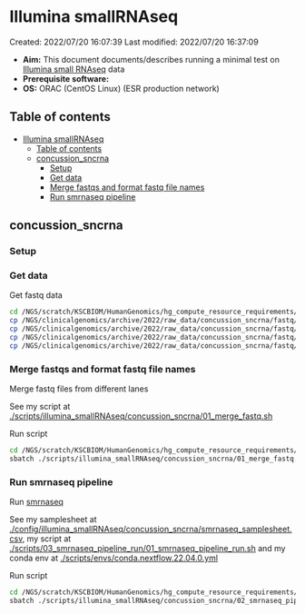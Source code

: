 # Illumina smallRNAseq

Created: 2022/07/20 16:07:39
Last modified: 2022/07/20 16:37:09

- **Aim:** This document documents/describes running a minimal test on [Illumina small RNAseq](https://www.illumina.com/techniques/sequencing/rna-sequencing/small-rna-seq.html) data
- **Prerequisite software:**
- **OS:** ORAC (CentOS Linux) (ESR production network)

## Table of contents

- [Illumina smallRNAseq](#illumina-smallrnaseq)
  - [Table of contents](#table-of-contents)
  - [concussion_sncrna](#concussion_sncrna)
    - [Setup](#setup)
    - [Get data](#get-data)
    - [Merge fastqs and format fastq file names](#merge-fastqs-and-format-fastq-file-names)
    - [Run smrnaseq pipeline](#run-smrnaseq-pipeline)

## concussion_sncrna

### Setup

### Get data

Get fastq data

```bash
cd /NGS/scratch/KSCBIOM/HumanGenomics/hg_compute_resource_requirements/
cp /NGS/clinicalgenomics/archive/2022/raw_data/concussion_sncrna/fastq/AGRF_CAGRF22039970_HF5NKDMXY/CTRL_01_A*.fastq.gz /NGS/scratch/KSCBIOM/HumanGenomics/hg_compute_resource_requirements/fastq_raw/concussion_sncrna/
cp /NGS/clinicalgenomics/archive/2022/raw_data/concussion_sncrna/fastq/AGRF_CAGRF22039970_HF5NKDMXY/CTRL_02_A*.fastq.gz /NGS/scratch/KSCBIOM/HumanGenomics/hg_compute_resource_requirements/fastq_raw/concussion_sncrna/
cp /NGS/clinicalgenomics/archive/2022/raw_data/concussion_sncrna/fastq/AGRF_CAGRF22039970_HF5NKDMXY/RUGBY_01_A*.fastq.gz /NGS/scratch/KSCBIOM/HumanGenomics/hg_compute_resource_requirements/fastq_raw/concussion_sncrna/
cp /NGS/clinicalgenomics/archive/2022/raw_data/concussion_sncrna/fastq/AGRF_CAGRF22039970_HF5NKDMXY/RUGBY_01_B*.fastq.gz /NGS/scratch/KSCBIOM/HumanGenomics/hg_compute_resource_requirements/fastq_raw/concussion_sncrna/
```

### Merge fastqs and format fastq file names

Merge fastq files from different lanes

See my script at [./scripts/illumina_smallRNAseq/concussion_sncrna/01_merge_fastq.sh](https://github.com/leahkemp/hg_compute_resource_requirements/blob/main/scripts/illumina_smallRNAseq/concussion_sncrna/01_merge_fastq.sh)

Run script

```bash
cd /NGS/scratch/KSCBIOM/HumanGenomics/hg_compute_resource_requirements/
sbatch ./scripts/illumina_smallRNAseq/concussion_sncrna/01_merge_fastq.sh
```

### Run smrnaseq pipeline

Run [smrnaseq](https://github.com/nf-core/smrnaseq)

See my samplesheet at [./config/illumina_smallRNAseq/concussion_sncrna/smrnaseq_samplesheet.csv](https://github.com/leahkemp/hg_compute_resource_requirements/blob/main/config/illumina_smallRNAseq/concussion_sncrna/smrnaseq_samplesheet.csv), my script at [./scripts/03_smrnaseq_pipeline_run/01_smrnaseq_pipeline_run.sh](https://github.com/leahkemp/hg_compute_resource_requirements/blob/main/scripts/03_smrnaseq_pipeline_run/01_smrnaseq_pipeline_run.sh) and my conda env at [./scripts/envs/conda.nextflow.22.04.0.yml](https://github.com/leahkemp/hg_compute_resource_requirements/blob/main/scripts/envs/conda.nextflow.22.04.0.yml)

Run script

```bash
cd /NGS/scratch/KSCBIOM/HumanGenomics/hg_compute_resource_requirements/
sbatch ./scripts/illumina_smallRNAseq/concussion_sncrna/02_smrnaseq_pipeline_run.sh
```

